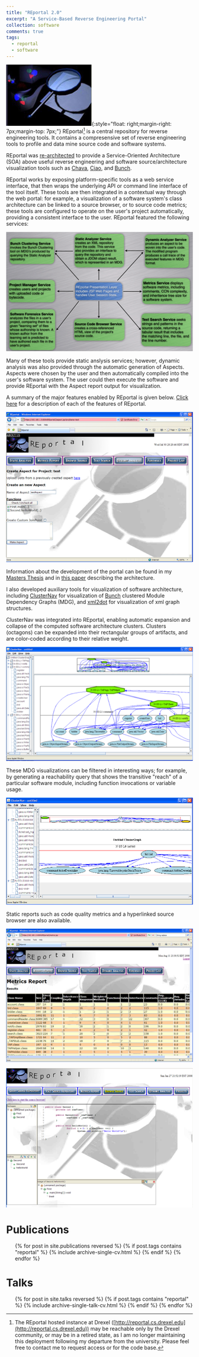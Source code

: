 ```yaml
---
title: "REportal 2.0"
excerpt: "A Service-Based Reverse Engineering Portal"
collection: software
comments: true
tags:
  - reportal
  - software  
---
```


![REportal Logo](/files/media/software-reportal/REportalLogo.jpg "REportal Logo"){:style="float: right;margin-right: 7px;margin-top: 7px;"} 
REportal[^1] is a central repository for reverse engineering tools.	It contains a compresensive set of reverse engineering tools to profile and data mine source code and software systems.

REportal was [re-architected](https://www.cs.drexel.edu/~spiros/teaching/CS675/slides/reportalTechReport.pdf) to provide a Service-Oriented Architecture (SOA) above useful reverse engineering and software source/architecture visualization tools such as [Chava](https://www.cs.drexel.edu/~spiros/teaching/CS675/slides/chava.pdf), [Ciao](https://www.program-transformation.org/Transform/CIAO), and [Bunch](https://www.cs.drexel.edu/~spiros/bunch/).

REportal works by exposing platform-specific tools as a web service interface, that then wraps the underlying API or command line interface of the tool itself.  These tools are then integrated in a contextual way through the web portal: for example, a visualization of a software system's class architecture can be linked to a source browser, or to source code metrics; these tools are configured to operate on the user's project automatically, providing a consistent interface to the user.  REportal featured the following services:

![REportal Services](/files/media/software-reportal/reportal-services.png "REportal Services")

Many of these tools provide static anslysis services; however, dynamic analysis was also provided through the automatic generation of Aspects.  Aspects were chosen by the user and then automatically compiled into the user's software system.  The user could then execute the software and provide REportal with the Aspect report output for visualization.

A summary of the major features enabled by REportal is given below.  [Click here](/files/media/software-reportal/REportalHelp.html) for a description of each of the features of REportal.

![Dynamic Analysis through Automatic Aspect Instrumentation](/files/media/software-reportal/DynamicAnalysis.png "REportal Dynamic Analysis Service")

Information about the development of the portal can be found in my [Masters Thesis](/publication/msthesis) and in [this paper](/publication/icpc2008) describing the architecture. 

I also developed auxiliary tools for visualization of software architecture, including [ClusterNav](/software/clusternav/) for visualization of [Bunch](https://www.cs.drexel.edu/~spiros/bunch/) clustered Module Dependency Graphs (MDG), and [xml2dot](/software/xml2dot/) for visualization of xml graph structures.  

ClusterNav was integrated into REportal, enabling automatic expansion and collapse of the computed software architecture clusters.  Clusters (octagons) can be expanded into their rectangular groups of artifacts, and are color-coded according to their relative weight.  

![Sample MDG viewed in ClusterNav](/files/media/software-reportal/TAPexpanded-mdg.png "Sample MDG viewed in ClusterNav")

These MDG visualizations can be filtered in interesting ways; for example, by generating a reachability query that shows the transitive "reach" of a particular software module, including function invocations or variable usage.

![Reachability Query](/files/media/software-reportal/ReachGraphical.png "Reachability Query")

Static reports such as code quality metrics and a hyperlinked source browser are also available.

![Source Metrics](/files/media/software-reportal/Metrics.png "Source Code Metrics")

![Source Code Browser](/files/media/software-reportal/SourceBrowser.png "Source Code Browser")

[^1]: The REportal hosted instance at Drexel ([http://reportal.cs.drexel.edu](http://reportal.cs.drexel.edu)) may be reachable only by the Drexel community, or may be in a retired state, as I am no longer maintaining this deployment following my departure from the university.  Please feel free to contact me to request access or for the code base.

# Publications
<ul>{% for post in site.publications reversed %}
  {% if post.tags contains "reportal" %}
    {% include archive-single-cv.html %}
  {% endif %}
{% endfor %}</ul>

# Talks
<ul>{% for post in site.talks reversed %}
  {% if post.tags contains "reportal" %}
    {% include archive-single-talk-cv.html %}
  {% endif %}
{% endfor %}</ul>
